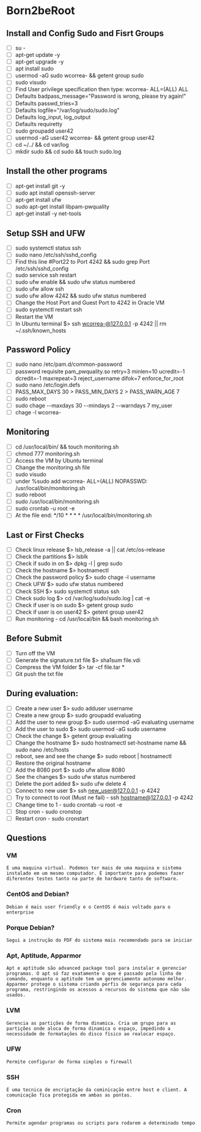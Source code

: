 # Born2beRoot

## Install and Config Sudo and Fisrt Groups
- [ ] su -
- [ ] apt-get update -y
- [ ] apt-get upgrade -y
- [ ] apt install sudo
- [ ] usermod -aG sudo wcorrea- && getent group sudo
- [ ] sudo visudo 
- [ ] Find User privilege specification then type: wcorrea-  	ALL=(ALL) ALL
- [ ] Defaults	badpass_message="Password is wrong, please try again!"
- [ ] Defaults	passwd_tries=3
- [ ] Defaults	logfile="/var/log/sudo/sudo.log"
- [ ] Defaults	log_input, log_output
- [ ] Defaults	requiretty
- [ ] sudo groupadd user42
- [ ] usermod -aG user42 wcorrea- && getent group user42
- [ ] cd ~/../ && cd var/log
- [ ] mkdir sudo && cd sudo && touch sudo.log

## Install the other programs
- [ ] apt-get install git -y
- [ ] sudo apt install openssh-server
- [ ] apt-get install ufw
- [ ] sudo apt-get install libpam-pwquality
- [ ] apt-get install -y net-tools

## Setup SSH and UFW
- [ ] sudo systemctl status ssh
- [ ] sudo nano /etc/ssh/sshd_config
- [ ] Find this line #Port22 to Port 4242 && sudo grep Port /etc/ssh/sshd_config
- [ ] sudo service ssh restart
- [ ] sudo ufw enable && sudo ufw status numbered
- [ ] sudo ufw allow ssh
- [ ] sudo ufw allow 4242 && sudo ufw status numbered
- [ ] Change the Host Port and Guest Port to 4242 in Oracle VM
- [ ] sudo systemctl restart ssh
- [ ] Restart the VM
- [ ] In Ubuntu terminal $> ssh wcorrea-@127.0.0.1 -p 4242 || rm ~/.ssh/known_hosts

## Password Policy
- [ ] sudo nano /etc/pam.d/common-password
- [ ] password  requisite     pam_pwquality.so  retry=3 minlen=10 ucredit=-1 dcredit=-1 maxrepeat=3 reject_username difok=7 enforce_for_root
- [ ] sudo nano /etc/login.defs
- [ ] PASS_MAX_DAYS 30 > PASS_MIN_DAYS 2 > PASS_WARN_AGE 7 
- [ ] sudo reboot
- [ ] sudo chage --maxdays 30 --mindays 2 --warndays 7 my_user
- [ ] chage -l wcorrea-

## Monitoring
- [ ] cd /usr/local/bin/ && touch monitoring.sh
- [ ] chmod 777 monitoring.sh
- [ ] Access the VM by Ubuntu terminal
- [ ] Change the monitoring.sh file
- [ ] sudo visudo
- [ ] under %sudo add wcorrea- ALL=(ALL) NOPASSWD: /usr/local/bin/monitoring.sh
- [ ] sudo reboot
- [ ] sudo /usr/local/bin/monitoring.sh
- [ ] sudo crontab -u root -e
- [ ] At the file end: */10 * * * * /usr/local/bin/monitoring.sh

## Last or First Checks
- [ ] Check linux release $> lsb_release -a || cat /etc/os-release
- [ ] Check the partitions $> lsblk
- [ ] Check if sudo in on $> dpkg -l | grep sudo
- [ ] Check the hostname $> hostnamectl
- [ ] Check the password policy $> sudo chage -l username
- [ ] Check UFW $> sudo ufw status numbered
- [ ] Check SSH $> sudo systemctl status ssh
- [ ] Check sudo log $> cd /var/log/sudo/sudo.log | cat -e
- [ ] Check if user is on sudo $> getent group sudo
- [ ] Check if user is on user42 $> getent group user42
- [ ] Run monitoring - cd /usr/local/bin && bash monitoring.sh

## Before Submit 
- [ ] Turn off the VM
- [ ] Generate the signature.txt file $> sha1sum file.vdi
- [ ] Compress the VM folder $> tar -cf file.tar *
- [ ] Git push the txt file

## During evaluation:
- [ ] Create a new user $> sudo adduser username
- [ ] Create a new group $> sudo groupadd evaluating
- [ ] Add the user to new group $> sudo usermod -aG evaluating username
- [ ] Add the user to sudo $> sudo usermod -aG sudo username
- [ ] Check the change $> getent group evaluating
- [ ] Change the hostname $> sudo hostnamectl set-hostname name && sudo nano /etc/hosts
- [ ] reboot, see and see the change $> sudo reboot | hostnamectl
- [ ] Restore the original hostname
- [ ] Add the 8080 port $> sudo ufw allow 8080
- [ ] See the changes $> sudo ufw status numbered
- [ ] Delete the port added $> sudo ufw delete 4
- [ ] Connect to new user $> ssh new_user@127.0.0.1 -p 4242
- [ ] Try to connect to root (Must ne fail) - ssh hostname@127.0.0.1 -p 4242 
- [ ] Change time to 1 - sudo crontab -u root -e 
- [ ] Stop cron - sudo cronstop
- [ ] Restart cron - sudo cronstart

## Questions
### VM
	É uma maquina virtual. Podemos ter mais de uma maquina e sistema instalado em um mesmo computador. É importante para podemos fazer diferentes testes tanto na parte de hardware tanto de software.
### CentOS and Debian?
	Debian é mais user friendly e o CentOS é mais voltado para o enterprise
### Porque Debian?
	Segui a instrução do PDF do sistema mais recomendado para se iniciar
### Apt, Aptitude, Apparmor
	Apt e aptitude são advanced package tool para instalar e gerenciar programas. O apt só faz exatamente o que é passado pela linha de comando, enquanto o aptitude tem um gerenciamento autonomo melhor.
	Apparmor protege o sistema criando perfis de segurança para cada programa, restringindo os acessos a recursos do sistema que não são usados.
### LVM
	Gerencia as partições de forma dinamica. Cria um grupo para as partições onde aloca de forma dinamica o espaço, impedindo a necessidade de formatações do disco físico ao realocar espaço.
### UFW
	Permite configurar de forma simples o firewall
### SSH
	É uma tecnica de encriptação da cominicação entre host e client. A comunicação fica protegida em ambas as pontas.
### Cron
	Permite agendar programas ou scripts para rodarem a determinado tempo